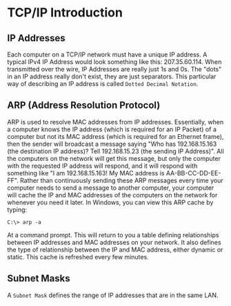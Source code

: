 # TCP/IP Introduction

## IP Addresses
Each computer on a TCP/IP network must have a unique IP address. A typical IPv4 IP Address would look something like this: 207.35.60.114. When transmitted over the wire, IP Addresses are really just 1s and 0s. The "dots" in an IP address really don't exist, they are just separators. This particular way of describing an IP address is called `Dotted Decimal Notation`. 

## ARP (Address Resolution Protocol)
ARP is used to resolve MAC addresses from IP addresses. Essentially, when a computer knows the IP address (which is required for an IP Packet) of a computer but not its MAC address (which is required for an Ethernet frame), then the sender will broadcast a message saying "Who has 192.168.15.163 (the destination IP address)? Tell 192.168.15.23 (the sending IP Address)". All the computers on the network will get this message, but only the computer with the requested IP address will respond, and it will respond with something like "I am 192.168.15.163! My MAC address is AA-BB-CC-DD-EE-FF". Rather than continuously sending these ARP messages every time your computer needs to send a message to another computer, your computer will cache the IP and MAC addresses of the computers on the network for whenever you need it later. In Windows, you can view this ARP cache by typing:
```
C:\> arp -a
``` 
At a command prompt. This will return to you a table defining relationships between IP addresses and MAC addresses on your network. It also defines the type of relationship between the IP and MAC address, either dynamic or static. This cache is refreshed every few minutes. 

## Subnet Masks
A `Subnet Mask` defines the range of IP addresses that are in the same LAN. 